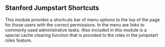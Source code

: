 Stanford Jumpstart Shortcuts
---
This module provides a shortcuts bar of menu options to the top of the page for those users with the correct permissions. In the menu are links to commonly used administrative tasks. Also included in this module is a special cache clearing function that is provided to the roles in the jumpstart roles feature. 
